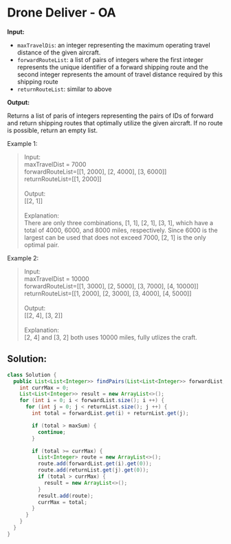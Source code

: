 # Drone Deliver - OA
**Input:** 
* `maxTravelDis`: an integer representing the maximum operating travel distance of the given aircraft.
* `forwardRouteList`: a list of pairs of integers where the first integer represents the unique identifier of a forward shipping route and the second integer represents the amount of travel distance required by this shipping route
* `returnRouteList`: similar to above

**Output:**

Returns a list of paris of integers representing the pairs of IDs of forward and return shipping routes that optimally utilize the given aircraft. If no route is possible, return an empty list.

Example 1:
>Input:\
>maxTravelDist = 7000\
>forwardRouteList=[[1, 2000], [2, 4000], [3, 6000]]\
>returnRouteList=[[1, 2000]]\
>\
>Output:\
>[[2, 1]]\
>\
>Explanation:\
>There are only three combinations, [1, 1], [2, 1], [3, 1], which have a total of 4000, 6000, and 8000 miles, respectively. Since 6000 is the largest can be used that does not exceed 7000, [2, 1] is the only optimal pair.

Example 2:
>Input:\
>maxTravelDist = 10000\
>forwardRouteList=[[1, 3000], [2, 5000], [3, 7000], [4, 10000]]\
>returnRouteList=[[1, 2000], [2, 3000], [3, 4000], [4, 5000]]\
>\
>Output:\
>[[2, 4], [3, 2]]\
>\
>Explanation:\
>[2, 4] and [3, 2] both uses 10000 miles, fully utlizes the craft.

## Solution:
```java
class Solution {
  public List<List<Integer>> findPairs(List<List<Integer>> forwardList, List<List<Integer>> returnList, int maxSum) {
    int currMax = 0;
    List<List<Integer>> result = new ArrayList<>();
    for (int i = 0; i < forwardList.size(); i ++) {
      for (int j = 0; j < returnList.size(); j ++) {
        int total = forwardList.get(i) + returnList.get(j);

        if (total > maxSum) {
          continue;
        }

        if (total >= currMax) {
          List<Integer> route = new ArrayList<>();
          route.add(forwardList.get(i).get(0));
          route.add(returnList.get(j).get(0));
          if (total > currMax) {
            result = new ArrayList<>();
          }
          result.add(route);
          currMax = total;
        }
      }
    }
  }
}
```
